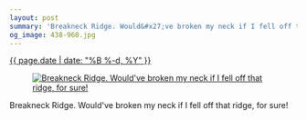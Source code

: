 ```yaml
---
layout: post
summary: 'Breakneck Ridge. Would&#x27;ve broken my neck if I fell off that ridge, for sure!'
og_image: 438-960.jpg
---
```


<p>
 <time>
  <a href="/438">
   {{ page.date | date: "%B %-d, %Y" }}
  </a>
 </time>
 <a href="/438">
  <figure data-taken="10/30/2015">
   <img alt="Breakneck Ridge. Would've broken my neck if I fell off that ridge, for sure!" sizes="(min-width: 700px) 50vw, calc(100vw - 2rem)" src="{{ site.assets_url }}/438-480.jpg" srcset="{{ site.assets_url }}/438-960.jpg 960w, {{ site.assets_url }}/438-720.jpg 720w, {{ site.assets_url }}/438-480.jpg 480w, {{ site.assets_url }}/438-240.jpg 240w"/>
  </figure>
 </a>
 <span>
  Breakneck Ridge. Would've broken my neck if I fell off that ridge, for sure!
 </span>
</p>

